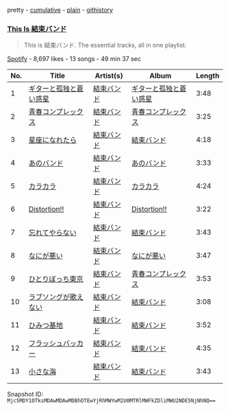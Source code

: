 pretty - [cumulative](/playlists/cumulative/37i9dQZF1DZ06evO1mhg4h.md) - [plain](/playlists/plain/37i9dQZF1DZ06evO1mhg4h) - [githistory](https://github.githistory.xyz/mackorone/spotify-playlist-archive/blob/main/playlists/plain/37i9dQZF1DZ06evO1mhg4h)

### [This Is 結束バンド](https://open.spotify.com/playlist/37i9dQZF1DZ06evO1mhg4h)

> This is 結束バンド\. The essential tracks, all in one playlist.

[Spotify](https://open.spotify.com/user/spotify) - 8,697 likes - 13 songs - 49 min 37 sec

| No. | Title | Artist(s) | Album | Length |
|---|---|---|---|---|
| 1 | [ギターと孤独と蒼い惑星](https://open.spotify.com/track/17rhDgnYYryQU4uS71ZxFu) | [結束バンド](https://open.spotify.com/artist/2nvl0N9GwyX69RRBMEZ4OD) | [ギターと孤独と蒼い惑星](https://open.spotify.com/album/6PmIi4asxDdrpIcZKHYfWp) | 3:48 |
| 2 | [青春コンプレックス](https://open.spotify.com/track/0jpP8AlQLVtaMwA3vQYpYB) | [結束バンド](https://open.spotify.com/artist/2nvl0N9GwyX69RRBMEZ4OD) | [青春コンプレックス](https://open.spotify.com/album/3yiMrbhmz7rqjTW3AgmG9W) | 3:25 |
| 3 | [星座になれたら](https://open.spotify.com/track/1iNhNmEwrd2TP4XrV7pQBI) | [結束バンド](https://open.spotify.com/artist/2nvl0N9GwyX69RRBMEZ4OD) | [結束バンド](https://open.spotify.com/album/5ZGzGGNAB6U7QlKpdaMu0d) | 4:18 |
| 4 | [あのバンド](https://open.spotify.com/track/6wvTBMe3zZBv4W3OlpPGbS) | [結束バンド](https://open.spotify.com/artist/2nvl0N9GwyX69RRBMEZ4OD) | [あのバンド](https://open.spotify.com/album/0Q7q1edTAuH2hifLVFjscF) | 3:33 |
| 5 | [カラカラ](https://open.spotify.com/track/2ADOoCVouvRdKBzIVkYf3H) | [結束バンド](https://open.spotify.com/artist/2nvl0N9GwyX69RRBMEZ4OD) | [カラカラ](https://open.spotify.com/album/3O6p7aec9kbcGAHVhuXDxs) | 4:24 |
| 6 | [Distortion!!](https://open.spotify.com/track/5FwVziw6iZr778zD5e5HmK) | [結束バンド](https://open.spotify.com/artist/2nvl0N9GwyX69RRBMEZ4OD) | [Distortion!!](https://open.spotify.com/album/3DbTDCUaGiepFrImJjsRse) | 3:22 |
| 7 | [忘れてやらない](https://open.spotify.com/track/5ISHFvPLUqKz2JfDRtwnb2) | [結束バンド](https://open.spotify.com/artist/2nvl0N9GwyX69RRBMEZ4OD) | [結束バンド](https://open.spotify.com/album/5ZGzGGNAB6U7QlKpdaMu0d) | 3:43 |
| 8 | [なにが悪い](https://open.spotify.com/track/5r8hIaf0VCNptCt8SRtxD9) | [結束バンド](https://open.spotify.com/artist/2nvl0N9GwyX69RRBMEZ4OD) | [なにが悪い](https://open.spotify.com/album/7u1WUpovfbZSSDM8edRqmb) | 3:47 |
| 9 | [ひとりぼっち東京](https://open.spotify.com/track/5FlFJocxsY6XHHqUtYuEvo) | [結束バンド](https://open.spotify.com/artist/2nvl0N9GwyX69RRBMEZ4OD) | [青春コンプレックス](https://open.spotify.com/album/2i6HcZ86ErsCwxib4T11bk) | 3:53 |
| 10 | [ラブソングが歌えない](https://open.spotify.com/track/5e9Pocvg3lRkVAsAKeiNio) | [結束バンド](https://open.spotify.com/artist/2nvl0N9GwyX69RRBMEZ4OD) | [結束バンド](https://open.spotify.com/album/5ZGzGGNAB6U7QlKpdaMu0d) | 3:08 |
| 11 | [ひみつ基地](https://open.spotify.com/track/6P0RocRd21jJxs3E9vQoNH) | [結束バンド](https://open.spotify.com/artist/2nvl0N9GwyX69RRBMEZ4OD) | [結束バンド](https://open.spotify.com/album/5ZGzGGNAB6U7QlKpdaMu0d) | 3:52 |
| 12 | [フラッシュバッカー](https://open.spotify.com/track/2qdPWFrknWyLXYIPpbtAgD) | [結束バンド](https://open.spotify.com/artist/2nvl0N9GwyX69RRBMEZ4OD) | [結束バンド](https://open.spotify.com/album/5ZGzGGNAB6U7QlKpdaMu0d) | 4:35 |
| 13 | [小さな海](https://open.spotify.com/track/54SWXjFN2XYo3G5YiNSCqd) | [結束バンド](https://open.spotify.com/artist/2nvl0N9GwyX69RRBMEZ4OD) | [結束バンド](https://open.spotify.com/album/5ZGzGGNAB6U7QlKpdaMu0d) | 3:43 |

Snapshot ID: `Mjc5MDY1OTksMDAwMDAwMDBhOTEwYjRhMWYwM2U0MTRlMWFkZDliMWU2NDE5NjNhNQ==`
